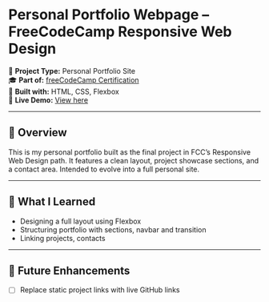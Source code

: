 # Personal Portfolio Webpage – FreeCodeCamp Responsive Web Design

🧩 **Project Type:** Personal Portfolio Site  
🎓 **Part of:** [freeCodeCamp Certification](https://www.freecodecamp.org/learn/responsive-web-design/)  
🔨 **Built with:** HTML, CSS, Flexbox  
🚀 **Live Demo:** [View here](https://crazch.github.io/personal-portofolio-webpage-fcc/)

---

## 📄 Overview

This is my personal portfolio built as the final project in FCC’s Responsive Web Design path. It features a clean layout, project showcase sections, and a contact area. Intended to evolve into a full personal site.

---

## 🧠 What I Learned

- Designing a full layout using Flexbox
- Structuring portfolio with sections, navbar and transition
- Linking projects, contacts

---

## 📌 Future Enhancements

- [ ] Replace static project links with live GitHub links